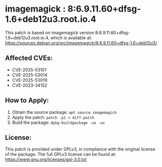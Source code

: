 # imagemagick : 8:6.9.11.60+dfsg-1.6+deb12u3.root.io.4

This patch is based on imagemagick version 8:6.9.11.60+dfsg-1.6+deb12u3.root.io.4, which is available at:
https://sources.debian.org/src/imagemagick/8:6.9.11.60+dfsg-1.6+deb12u3/

## Affected CVEs:
- CVE-2025-53101
- CVE-2025-53014
- CVE-2025-53019
- CVE-2023-34152

## How to Apply:
1. Obtain the source package: `apt source imagemagick`
2. Apply the patch: `patch -p1 < diff.patch`
3. Build the package: `dpkg-buildpackage -us -uc`

## License:
This patch is provided under GPLv3, in compliance with the original license of the package.
The full GPLv3 license can be found at: https://www.gnu.org/licenses/gpl-3.0.txt
